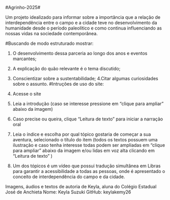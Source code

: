 #Agrinho-2025#

Um projeto idealizado para informar sobre a importância que a relação de interdependência entre o campo e a cidade teve no desenvolvimento da humanidade desde o período paleolítico e como continua influenciando as nossas vidas na sociedade contemporânea.

#Buscando de modo estruturado mostrar:

1. O desenvolvimento dessa parceria ao longo dos anos e eventos marcantes;
2. A explicação do quão relevante é o tema discutido;
3. Conscientizar sobre a sustentabilidade;
4.Citar algumas curiosidades sobre o assunto.
#Intruções de uso do site:

1. Acesse o site
2. Leia a introdução (caso se interesse pressione em “clique para ampliar” abaixo da imagem)
3. Caso precise ou queira, clique “Leitura de texto” para iniciar a narração oral
4. Leia o índice e escolha por qual tópico gostaria de começar a sua aventura, selecionado o título do item (todos os textos possuem uma ilustração e caso tenha interesse todas podem ser ampliadas em “clique para ampliar” abaixo da imagem e/ou lidas em voz alta clicando em “Leitura de texto” )
5. Um dos tópicos é um vídeo que possui tradução simultânea em Libras para garantir a acessibilidade a todas as pessoas, onde é apresentado o conceito de interdependência do campo e da cidade.


Imagens, áudios e textos de autoria de Keyla, aluna do Colégio Estadual José de Anchieta Nome: Keyla Suzuki GitHub: keylakemy26
